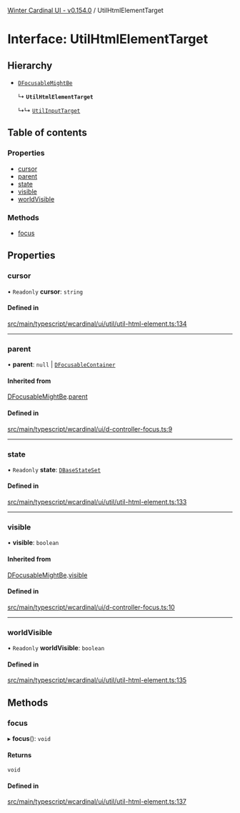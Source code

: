 [Winter Cardinal UI - v0.154.0](../index.md) / UtilHtmlElementTarget

# Interface: UtilHtmlElementTarget

## Hierarchy

- [`DFocusableMightBe`](DFocusableMightBe.md)

  ↳ **`UtilHtmlElementTarget`**

  ↳↳ [`UtilInputTarget`](UtilInputTarget.md)

## Table of contents

### Properties

- [cursor](UtilHtmlElementTarget.md#cursor)
- [parent](UtilHtmlElementTarget.md#parent)
- [state](UtilHtmlElementTarget.md#state)
- [visible](UtilHtmlElementTarget.md#visible)
- [worldVisible](UtilHtmlElementTarget.md#worldvisible)

### Methods

- [focus](UtilHtmlElementTarget.md#focus)

## Properties

### cursor

• `Readonly` **cursor**: `string`

#### Defined in

[src/main/typescript/wcardinal/ui/util/util-html-element.ts:134](https://github.com/winter-cardinal/winter-cardinal-ui/blob/v0.154.0/src/main/typescript/wcardinal/ui/util/util-html-element.ts#L134)

___

### parent

• **parent**: ``null`` \| [`DFocusableContainer`](DFocusableContainer.md)

#### Inherited from

[DFocusableMightBe](DFocusableMightBe.md).[parent](DFocusableMightBe.md#parent)

#### Defined in

[src/main/typescript/wcardinal/ui/d-controller-focus.ts:9](https://github.com/winter-cardinal/winter-cardinal-ui/blob/v0.154.0/src/main/typescript/wcardinal/ui/d-controller-focus.ts#L9)

___

### state

• `Readonly` **state**: [`DBaseStateSet`](DBaseStateSet.md)

#### Defined in

[src/main/typescript/wcardinal/ui/util/util-html-element.ts:133](https://github.com/winter-cardinal/winter-cardinal-ui/blob/v0.154.0/src/main/typescript/wcardinal/ui/util/util-html-element.ts#L133)

___

### visible

• **visible**: `boolean`

#### Inherited from

[DFocusableMightBe](DFocusableMightBe.md).[visible](DFocusableMightBe.md#visible)

#### Defined in

[src/main/typescript/wcardinal/ui/d-controller-focus.ts:10](https://github.com/winter-cardinal/winter-cardinal-ui/blob/v0.154.0/src/main/typescript/wcardinal/ui/d-controller-focus.ts#L10)

___

### worldVisible

• `Readonly` **worldVisible**: `boolean`

#### Defined in

[src/main/typescript/wcardinal/ui/util/util-html-element.ts:135](https://github.com/winter-cardinal/winter-cardinal-ui/blob/v0.154.0/src/main/typescript/wcardinal/ui/util/util-html-element.ts#L135)

## Methods

### focus

▸ **focus**(): `void`

#### Returns

`void`

#### Defined in

[src/main/typescript/wcardinal/ui/util/util-html-element.ts:137](https://github.com/winter-cardinal/winter-cardinal-ui/blob/v0.154.0/src/main/typescript/wcardinal/ui/util/util-html-element.ts#L137)
